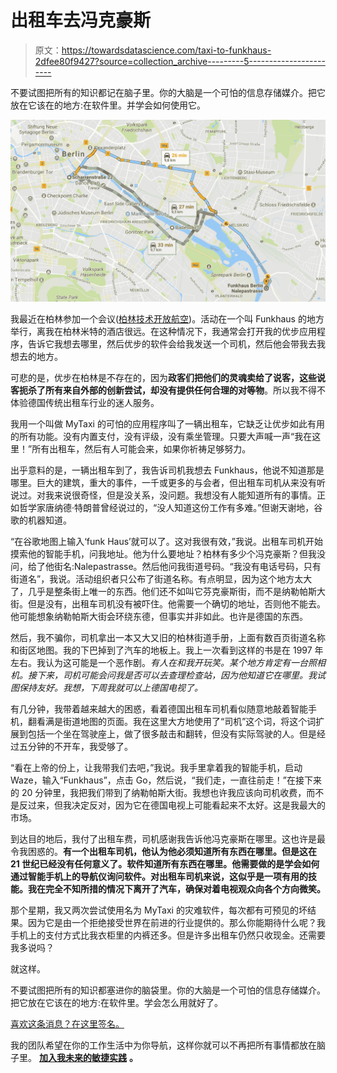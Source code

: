 # 出租车去冯克豪斯

> 原文：<https://towardsdatascience.com/taxi-to-funkhaus-2dfee80f9427?source=collection_archive---------5----------------------->

不要试图把所有的知识都记在脑子里。你的大脑是一个可怕的信息存储媒介。把它放在它该在的地方:在软件里。并学会如何使用它。

![](img/e46f8e0dacb5f830477640c85f9b443a.png)

我最近在柏林参加一个会议([柏林技术开放航空](https://toa.berlin/))。活动在一个叫 Funkhaus 的地方举行，离我在柏林米特的酒店很远。在这种情况下，我通常会打开我的优步应用程序，告诉它我想去哪里，然后优步的软件会给我发送一个司机，然后他会带我去我想去的地方。

可悲的是，优步在柏林是不存在的，因为**政客们把他们的灵魂卖给了说客，这些说客扼杀了所有来自外部的创新尝试，却没有提供任何合理的对等物**。所以我不得不体验德国传统出租车行业的迷人服务。

我用一个叫做 MyTaxi 的可怕的应用程序叫了一辆出租车，它缺乏让优步如此有用的所有功能。没有内置支付，没有评级，没有乘坐管理。只要大声喊一声“我在这里！”所有出租车，然后有人可能会来，如果你祈祷足够努力。

出乎意料的是，一辆出租车到了，我告诉司机我想去 Funkhaus，他说不知道那是哪里。巨大的建筑，重大的事件，一千或更多的与会者，但出租车司机从来没有听说过。对我来说很奇怪，但是没关系，没问题。我想没有人能知道所有的事情。正如哲学家唐纳德·特朗普曾经说过的，“没人知道这份工作有多难。”但谢天谢地，谷歌的机器知道。

“在谷歌地图上输入‘funk Haus’就可以了。这对我很有效，”我说。出租车司机开始摸索他的智能手机，问我地址。他为什么要地址？柏林有多少个冯克豪斯？但我没问，给了他街名:Nalepastrasse。然后他问我街道号码。“我没有电话号码，只有街道名”，我说。活动组织者只公布了街道名称。有点明显，因为这个地方太大了，几乎是整条街上唯一的东西。他们还不如叫它芬克豪斯街，而不是纳勒帕斯大街。但是没有，出租车司机没有被吓住。他需要一个确切的地址，否则他不能去。他可能想象纳勒帕斯大街会环绕东德，但事实并非如此。也许是德国的东西。

然后，我不骗你，司机拿出一本又大又旧的柏林街道手册，上面有数百页街道名称和街区地图。我的下巴掉到了汽车的地板上。我上一次看到这样的书是在 1997 年左右。我认为这可能是一个恶作剧。*有人在和我开玩笑。某个地方肯定有一台照相机。接下来，司机可能会问我是否可以去查理检查站，因为他知道它在哪里。我试图保持友好。我想，下周我就可以上德国电视了。*

有几分钟，我带着越来越大的困惑，看着德国出租车司机看似随意地敲着智能手机，翻看满是街道地图的页面。我在这里大方地使用了“司机”这个词，将这个词扩展到包括一个坐在驾驶座上，做了很多敲击和翻转，但没有实际驾驶的人。但是经过五分钟的不开车，我受够了。

“看在上帝的份上，让我带我们去吧，”我说。我手里拿着我的智能手机，启动 Waze，输入“Funkhaus”，点击 Go，然后说，“我们走，一直往前走！”在接下来的 20 分钟里，我把我们带到了纳勒帕斯大街。我想也许我应该向司机收费，而不是反过来，但我决定反对，因为它在德国电视上可能看起来不太好。这是我最大的市场。

到达目的地后，我付了出租车费，司机感谢我告诉他冯克豪斯在哪里。这也许是最令我困惑的。**有一个出租车司机，他认为他必须知道所有东西在哪里。但是这在 21 世纪已经没有任何意义了。软件知道所有东西在哪里。他需要做的是学会如何通过智能手机上的导航仪询问软件。对出租车司机来说，这似乎是一项有用的技能。我在完全不知所措的情况下离开了汽车，确保对着电视观众向各个方向微笑。**

那个星期，我又两次尝试使用名为 MyTaxi 的灾难软件，每次都有可预见的坏结果。因为它是由一个拒绝接受世界在前进的行业提供的。那么你能期待什么呢？我手机上的支付方式比我衣柜里的内裤还多。但是许多出租车仍然只收现金。还需要我多说吗？

就这样。

不要试图把所有的知识都塞进你的脑袋里。你的大脑是一个可怕的信息存储媒介。把它放在它该在的地方:在软件里。学会怎么用就好了。

[喜欢这条消息？在这里签名。](http://agilityscales.com/app)

我的团队希望在你的工作生活中为你导航，这样你就可以不再把所有事情都放在脑子里。 [**加入我未来的敏捷实践**](http://agilityscales.com/app) **。**